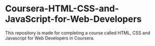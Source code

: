 # Coursera-HTML-CSS-and-JavaScript-for-Web-Developers
This repository is made for completing a course called HTML, CSS and Javascript for Web Developers in Coursera.
